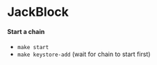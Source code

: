 # JackBlock

#### Start a chain
- `make start`
- `make keystore-add` (wait for chain to start first)
